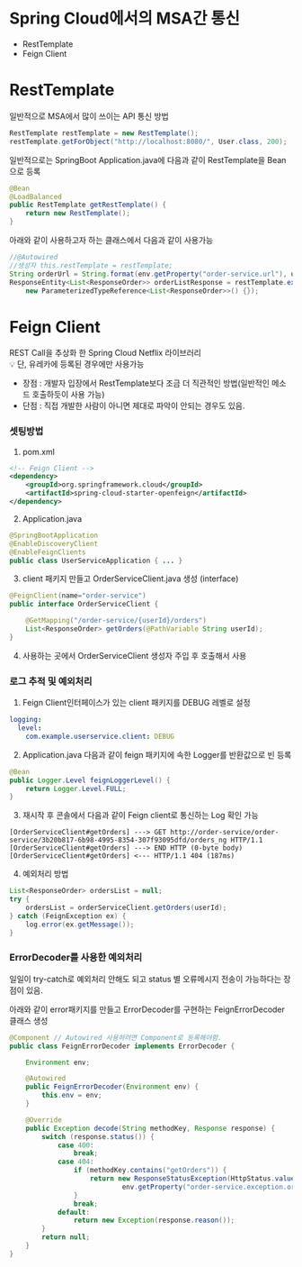 # Spring Cloud에서의 MSA간 통신
- RestTemplate
- Feign Client

# RestTemplate
일반적으로 MSA에서 많이 쓰이는 API 통신 방법
```java
RestTemplate restTemplate = new RestTemplate();
restTemplate.getForObject("http://localhost:8080/", User.class, 200);
```

일반적으로는 SpringBoot Application.java에 다음과 같이 RestTemplate을 Bean으로 등록
```java
@Bean
@LoadBalanced
public RestTemplate getRestTemplate() {
    return new RestTemplate();
}
```

아래와 같이 사용하고자 하는 클래스에서 다음과 같이 사용가능
```java
//@Autowired
//생성자 this.restTemplate = restTemplate;
String orderUrl = String.format(env.getProperty("order-service.url"), userId); // application.yaml 파일에서 url에 %s를 userId로 치환
ResponseEntity<List<ResponseOrder>> orderListResponse = restTemplate.exchange(orderUrl, HttpMethod.GET, null,
    new ParameterizedTypeReference<List<ResponseOrder>>() {});
```

# Feign Client
REST Call을 추상화 한 Spring Cloud Netflix 라이브러리  
💡 단, 유레카에 등록된 경우에만 사용가능
- 장점 : 개발자 입장에서 RestTemplate보다 조금 더 직관적인 방법(일반적인 메소드 호출하듯이 사용 가능)
- 단점 : 직접 개발한 사람이 아니면 제대로 파악이 안되는 경우도 있음.

### 셋팅방법
1. pom.xml
```xml
<!-- Feign Client -->
<dependency>
    <groupId>org.springframework.cloud</groupId>
    <artifactId>spring-cloud-starter-openfeign</artifactId>
</dependency>
```

2. Application.java
```java
@SpringBootApplication
@EnableDiscoveryClient
@EnableFeignClients
public class UserServiceApplication { ... }
```

3. client 패키지 만들고 OrderServiceClient.java 생성 (interface)
```java
@FeignClient(name="order-service")
public interface OrderServiceClient {

    @GetMapping("/order-service/{userId}/orders")
    List<ResponseOrder> getOrders(@PathVariable String userId);
}
```

4. 사용하는 곳에서 OrderServiceClient 생성자 주입 후 호출해서 사용

### 로그 추적 및 예외처리
1. Feign Client인터페이스가 있는 client 패키지를 DEBUG 레벨로 설정
```yaml
logging:
  level:
    com.example.userservice.client: DEBUG
```

2. Application.java
다음과 같이 feign 패키지에 속한 Logger를 반환값으로 빈 등록
```java
@Bean
public Logger.Level feignLoggerLevel() {
    return Logger.Level.FULL;
}
```

3. 재시작 후 콘솔에서 다음과 같이 Feign client로 통신하는 Log 확인 가능
```
[OrderServiceClient#getOrders] ---> GET http://order-service/order-service/3b20b817-6b98-4995-8354-307f93095dfd/orders_ng HTTP/1.1
[OrderServiceClient#getOrders] ---> END HTTP (0-byte body)
[OrderServiceClient#getOrders] <--- HTTP/1.1 404 (187ms)
```

4. 예외처리 방법
```java
List<ResponseOrder> ordersList = null;
try {
    ordersList = orderServiceClient.getOrders(userId);
} catch (FeignException ex) {
    log.error(ex.getMessage());
}
```

### ErrorDecoder를 사용한 예외처리
일일이 try-catch로 예외처리 안해도 되고 status 별 오류메시지 전송이 가능하다는 장점이 있음.

아래와 같이 error패키지를 만들고 ErrorDecoder를 구현하는 FeignErrorDecoder 클래스 생성
```java
@Component // Autowired 사용하려면 Component로 등록해야함.
public class FeignErrorDecoder implements ErrorDecoder {

    Environment env;

    @Autowired 
    public FeignErrorDecoder(Environment env) {
        this.env = env;
    }

    @Override
    public Exception decode(String methodKey, Response response) {
        switch (response.status()) {
            case 400:
                break;
            case 404:
                if (methodKey.contains("getOrders")) {
                    return new ResponseStatusException(HttpStatus.valueOf(response.status()),
                            env.getProperty("order-service.exception.orders_is_empty"));
                }
                break;
            default:
                return new Exception(response.reason());
        }
        return null;
    }
}
```